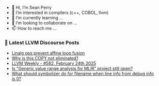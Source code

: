 - 👋 Hi, I’m Sean Perry
- 👀 I’m interested in compilers (c++, COBOL, llvm)
- 🌱 I’m currently learning ...
- 💞️ I’m looking to collaborate on ...
- 📫 How to reach me ...

<!---
s66perry/s66perry is a ✨ special ✨ repository because its `README.md` (this file) appears on your GitHub profile.
You can click the Preview link to take a look at your changes.
--->
### 📕 Latest LLVM Discourse Posts

<!-- DISCOURSE-LLVM:START -->
- [Linalg ops prevent affine loop fusion](https://discourse.llvm.org/t/linalg-ops-prevent-affine-loop-fusion/84767#post_4)
- [Why is this COPY not eliminated?](https://discourse.llvm.org/t/why-is-this-copy-not-eliminated/84821#post_1)
- [LLVM Weekly - #582, February 24th 2025](https://discourse.llvm.org/t/llvm-weekly-582-february-24th-2025/84796#post_2)
- [Is &quot;Generic value range analysis for MLIR&quot; project still open?](https://discourse.llvm.org/t/is-generic-value-range-analysis-for-mlir-project-still-open/84795#post_3)
- [What should symbolizer do for filename when line info from debug info is 0?](https://discourse.llvm.org/t/what-should-symbolizer-do-for-filename-when-line-info-from-debug-info-is-0/84797#post_6)
<!-- DISCOURSE-LLVM:END -->
